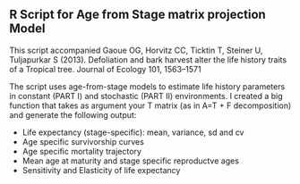 ## R Script for Age from Stage matrix projection Model

This script accompanied Gaoue OG, Horvitz CC, Ticktin T, Steiner U, Tuljapurkar S (2013). Defoliation and bark harvest alter the life history traits of a Tropical tree. Journal of Ecology 101, 1563–1571

The script uses age-from-stage models to estimate life history parameters in constant (PART I) and stochastic (PART II) environments. I created a big function that takes as argument your T matrix (as in A=T + F decomposition) and generate the following output: 

- Life expectancy (stage-specific): mean, variance, sd and cv
- Age specific survivorship curves
- Age specific mortality trajectory
- Mean age at maturity and stage specific reproductve ages
- Sensitivity and Elasticity of life expectancy

